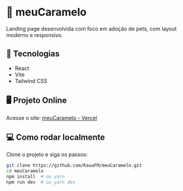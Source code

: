 # 🐾 meuCaramelo

Landing page desenvolvida com foco em adoção de pets, com layout moderno e responsivo.

## 🚀 Tecnologias

- React
- Vite
- Tailwind CSS

## 🖥️ Projeto Online

Acesse o site: [meuCaramelo - Vercel]([https://SEULINK.vercel.app](https://meu-caramelo-dmdk.vercel.app/))

## 💻 Como rodar localmente

Clone o projeto e siga os passos:

```bash
git clone https://github.com/KauaFM/meuCaramelo.git
cd meuCaramelo
npm install  # ou yarn
npm run dev  # ou yarn dev

